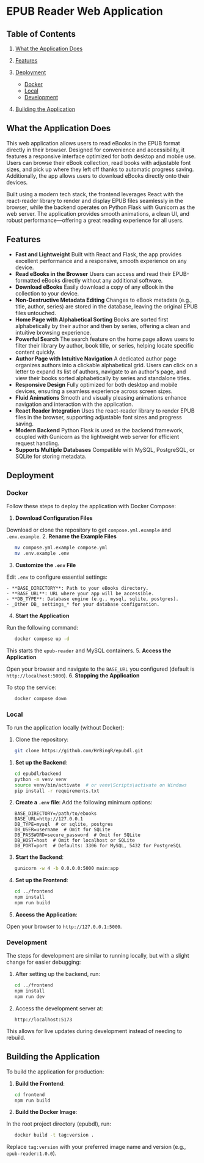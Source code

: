 # EPUB Reader Web Application
## Table of Contents
1. [What the Application Does]()
2. [Features]()
3. [Deployment]()
    - [Docker]()
    - [Local]()
    - [Development]()

4. [Building the Application]()

## What the Application Does
This web application allows users to read eBooks in the EPUB format directly in their browser. Designed for convenience and accessibility, it features a responsive interface optimized for both desktop and mobile use. Users can browse their eBook collection, read books with adjustable font sizes, and pick up where they left off thanks to automatic progress saving. Additionally, the app allows users to download eBooks directly onto their devices.  

Built using a modern tech stack, the frontend leverages React with the react-reader library to render and display EPUB files seamlessly in the browser, while the backend operates on Python Flask with Gunicorn as the web server. The application provides smooth animations, a clean UI, and robust performance—offering a great reading experience for all users.
## Features
- **Fast and Lightweight**
Built with React and Flask, the app provides excellent performance and a responsive, smooth experience on any device.
- **Read eBooks in the Browser**
Users can access and read their EPUB-formatted eBooks directly without any additional software.
- **Download eBooks**
Easily download a copy of any eBook in the collection to your device.
- **Non-Destructive Metadata Editing**
Changes to eBook metadata (e.g., title, author, series) are stored in the database, leaving the original EPUB files untouched.
- **Home Page with Alphabetical Sorting**
Books are sorted first alphabetically by their author and then by series, offering a clean and intuitive browsing experience.
- **Powerful Search**
The search feature on the home page allows users to filter their library by author, book title, or series, helping locate specific content quickly.
- **Author Page with Intuitive Navigation**
A dedicated author page organizes authors into a clickable alphabetical grid. Users can click on a letter to expand its list of authors, navigate to an author's page, and view their books sorted alphabetically by series and standalone titles.
- **Responsive Design**
Fully optimized for both desktop and mobile devices, ensuring a seamless experience across screen sizes.
- **Fluid Animations**
Smooth and visually pleasing animations enhance navigation and interaction with the application.
- **React Reader Integration**
Uses the react-reader library to render EPUB files in the browser, supporting adjustable font sizes and progress saving.
- **Modern Backend**
Python Flask is used as the backend framework, coupled with Gunicorn as the lightweight web server for efficient request handling.
- **Supports Multiple Databases**
Compatible with MySQL, PostgreSQL, or SQLite for storing metadata.

## Deployment
### Docker
Follow these steps to deploy the application with Docker Compose:
1. **Download Configuration Files**

Download or clone the repository to get `compose.yml.example` and `.env.example`.
2. **Rename the Example Files**
``` bash
   mv compose.yml.example compose.yml
   mv .env.example .env
```
3. **Customize the `.env` File**

Edit `.env` to configure essential settings:

    - **BASE_DIRECTORY**: Path to your eBooks directory.
    - **BASE_URL**: URL where your app will be accessible.
    - **DB_TYPE**: Database engine (e.g., mysql, sqlite, postgres).
    - _Other DB_ settings_* for your database configuration.

4. **Start the Application**

Run the following command:
``` bash
   docker compose up -d
```
This starts the `epub-reader` and MySQL containers.
5. **Access the Application**

Open your browser and navigate to the `BASE_URL` you configured (default is `http://localhost:5000`).
6. **Stopping the Application**

To stop the service:
``` bash
   docker compose down
```

### Local
To run the application locally (without Docker):
1. Clone the repository:
``` bash
   git clone https://github.com/HrBingR/epubdl.git
```
1. **Set up the Backend**:
``` bash
   cd epubdl/backend
   python -m venv venv
   source venv/bin/activate  # or venv\Scripts\activate on Windows
   pip install -r requirements.txt
```
2. **Create a `.env` file**: Add the following minimum options:
``` plaintext
   BASE_DIRECTORY=/path/to/ebooks
   BASE_URL=http://127.0.0.1
   DB_TYPE=mysql  # or sqlite, postgres
   DB_USER=username  # Omit for SQLite
   DB_PASSWORD=secure_password  # Omit for SQLite
   DB_HOST=host  # Omit for localhost or SQLite
   DB_PORT=port  # Defaults: 3306 for MySQL, 5432 for PostgreSQL
```
3. **Start the Backend**:
``` bash
   gunicorn -w 4 -b 0.0.0.0:5000 main:app
```
4. **Set up the Frontend**:
``` bash
   cd ../frontend
   npm install
   npm run build
```
5. **Access the Application**:

Open your browser to `http://127.0.0.1:5000`.

### Development
The steps for development are similar to running locally, but with a slight change for easier debugging:
1. After setting up the backend, run:
``` bash
   cd ../frontend
   npm install
   npm run dev
```
2. Access the development server at:
``` plaintext
   http://localhost:5173
```
This allows for live updates during development instead of needing to rebuild.
## Building the Application
To build the application for production:
1. **Build the Frontend**:
``` bash
   cd frontend
   npm run build
```
2. **Build the Docker Image**:

In the root project directory (epubdl), run:
``` bash
   docker build -t tag:version .
```
Replace `tag:version` with your preferred image name and version (e.g., `epub-reader:1.0.0`).
